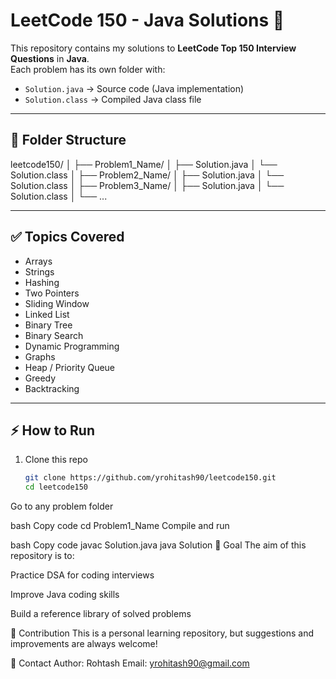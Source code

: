 # LeetCode 150 - Java Solutions 🚀

This repository contains my solutions to **LeetCode Top 150 Interview Questions** in **Java**.  
Each problem has its own folder with:
- `Solution.java` → Source code (Java implementation)
- `Solution.class` → Compiled Java class file

---

## 📂 Folder Structure
leetcode150/
│
├── Problem1_Name/
│ ├── Solution.java
│ └── Solution.class
│
├── Problem2_Name/
│ ├── Solution.java
│ └── Solution.class
│
├── Problem3_Name/
│ ├── Solution.java
│ └── Solution.class
│
└── ...


---

## ✅ Topics Covered
- Arrays
- Strings
- Hashing
- Two Pointers
- Sliding Window
- Linked List
- Binary Tree
- Binary Search
- Dynamic Programming
- Graphs
- Heap / Priority Queue
- Greedy
- Backtracking

---

## ⚡ How to Run
1. Clone this repo  
   ```bash
   git clone https://github.com/yrohitash90/leetcode150.git
   cd leetcode150
Go to any problem folder

bash
Copy code
cd Problem1_Name
Compile and run

bash
Copy code
javac Solution.java
java Solution
🎯 Goal
The aim of this repository is to:

Practice DSA for coding interviews

Improve Java coding skills

Build a reference library of solved problems

🤝 Contribution
This is a personal learning repository, but suggestions and improvements are always welcome!

📧 Contact
Author: Rohtash 
Email: yrohitash90@gmail.com
